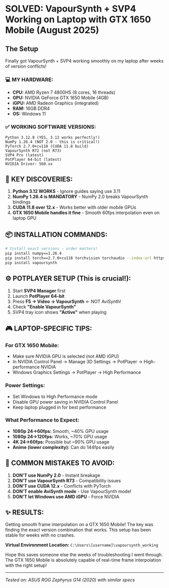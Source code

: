 # SOLVED: VapourSynth + SVP4 Working on Laptop with GTX 1650 Mobile (August 2025)

## The Setup
Finally got VapourSynth + SVP4 working smoothly on my laptop after weeks of version conflicts!

### 💻 MY HARDWARE:
- **CPU:** AMD Ryzen 7 4800HS (8 cores, 16 threads)
- **GPU:** NVIDIA GeForce GTX 1650 Mobile (4GB)
- **iGPU:** AMD Radeon Graphics (integrated)
- **RAM:** 16GB DDR4
- **OS:** Windows 11

### ✅ WORKING SOFTWARE VERSIONS:
```
Python 3.12.8 (YES, 3.12 works perfectly!)
NumPy 1.26.4 (NOT 2.0 - this is critical!)
PyTorch 2.7.0+cu118 (CUDA 11.8 build)
VapourSynth R72 (not R73)
SVP4 Pro (latest)
PotPlayer 64-bit (latest)
NVIDIA Driver: 560.xx
```

## 🔑 KEY DISCOVERIES:

1. **Python 3.12 WORKS** - Ignore guides saying use 3.11
2. **NumPy 1.26.4 is MANDATORY** - NumPy 2.0 breaks VapourSynth bindings
3. **CUDA 11.8 over 12.x** - Works better with older mobile GPUs
4. **GTX 1650 Mobile handles it fine** - Smooth 60fps interpolation even on laptop GPU

## 📦 INSTALLATION COMMANDS:

```bash
# Install exact versions - order matters!
pip install numpy==1.26.4
pip install torch==2.7.0+cu118 torchvision torchaudio --index-url https://download.pytorch.org/whl/cu118
pip install vapoursynth
```

## ⚙️ POTPLAYER SETUP (This is crucial!):

1. Start **SVP4 Manager** first
2. Launch **PotPlayer 64-bit**
3. Press **F5 → Video → VapourSynth** ← NOT AviSynth!
4. Check **"Enable VapourSynth"**
5. SVP4 tray icon shows **"Active"** when playing

## 🎮 LAPTOP-SPECIFIC TIPS:

### For GTX 1650 Mobile:
- Make sure NVIDIA GPU is selected (not AMD iGPU)
- In NVIDIA Control Panel → Manage 3D Settings → PotPlayer → High-performance NVIDIA
- Windows Graphics Settings → PotPlayer → High Performance

### Power Settings:
- Set Windows to High Performance mode
- Disable GPU power saving in NVIDIA Control Panel
- Keep laptop plugged in for best performance

### What Performance to Expect:
- **1080p 24→60fps:** Smooth, ~40% GPU usage
- **1080p 24→120fps:** Works, ~70% GPU usage  
- **4K 24→60fps:** Possible but ~90% GPU usage
- **Anime (lower complexity):** Can do 144fps easily

## 🚫 COMMON MISTAKES TO AVOID:

1. **DON'T use NumPy 2.0** - Instant breakage
2. **DON'T use VapourSynth R73** - Compatibility issues
3. **DON'T use CUDA 12.x** - Conflicts with PyTorch
4. **DON'T enable AviSynth mode** - Use VapourSynth mode!
5. **DON'T let Windows use AMD iGPU** - Force NVIDIA

## ✨ RESULTS:

Getting smooth frame interpolation on a GTX 1650 Mobile! The key was finding the exact version combination that works. This setup has been stable for weeks with no crashes.

**Virtual Environment Location:** `C:\Users\[username]\vapoursynth_working`

Hope this saves someone else the weeks of troubleshooting I went through. The GTX 1650 Mobile is absolutely capable of real-time frame interpolation with the right setup!

---
*Tested on: ASUS ROG Zephyrus G14 (2020) with similar specs*